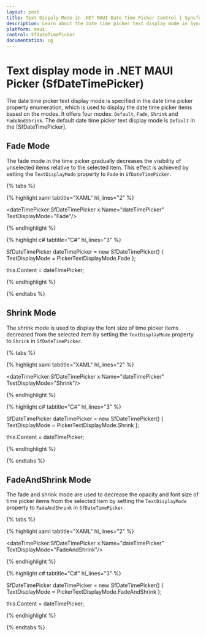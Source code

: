 ```yaml
---
layout: post
title: Text Dispaly Mode in .NET MAUI Date Time Picker Control | Syncfusion
description: Learn about the date time picker text display mode in Syncfusion .NET MAUI Date Time Picker (SfDateTimePicker) control and its basic features.
platform: maui
control: SfDateTimePicker
documentation: ug
---
```


# Text display mode in .NET MAUI Picker (SfDateTimePicker)

The date time picker text display mode is specified in the date time picker property enumeration, which is used to display the date time picker items based on the modes. It offers four modes: `Default`, `Fade`, `Shrink` and `FadeAndShrink`. The default date time picker text display mode is `Default` in the [SfDateTimePicker].

## Fade Mode

The fade mode in the time picker gradually decreases the visibility of unselected items relative to the selected item. This effect is achieved by setting the `TextDisplayMode` property to `Fade` in `SfDateTimePicker`.

{% tabs %}

{% highlight xaml tabtitle="XAML" hl_lines="2" %}

<dateTimePicker:SfDateTimePicker x:Name="dateTimePicker"
                 TextDisplayMode="Fade"/>

{% endhighlight %}

{% highlight c# tabtitle="C#" hl_lines="3" %}

SfDateTimePicker dateTimePicker = new SfDateTimePicker()
{
    TextDisplayMode = PickerTextDisplayMode.Fade
};

this.Content = dateTimePicker;

{% endhighlight %}

{% endtabs %}

## Shrink Mode

The shrink mode is used to display the font size of time picker items decreased from the selected item by setting the `TextDisplayMode` property to `Shrink` in `SfDateTimePicker`.

{% tabs %}

{% highlight xaml tabtitle="XAML" hl_lines="2" %}

<dateTimePicker:SfDateTimePicker x:Name="dateTimePicker"
                 TextDisplayMode="Shrink"/>

{% endhighlight %}

{% highlight c# tabtitle="C#" hl_lines="3" %}

SfDateTimePicker dateTimePicker = new SfDateTimePicker()
{
    TextDisplayMode = PickerTextDisplayMode.Shrink
};

this.Content = dateTimePicker;

{% endhighlight %}

{% endtabs %}

## FadeAndShrink Mode

The fade and shrink mode are used to decrease the opacity and font size of time picker items from the selected item by setting the `TextDisplayMode` property to `FadeAndShrink` in `SfDateTimePicker`.

{% tabs %}

{% highlight xaml tabtitle="XAML" hl_lines="2" %}

<dateTimePicker:SfDateTimePicker x:Name="dateTimePicker"
                 TextDisplayMode="FadeAndShrink"/>

{% endhighlight %}

{% highlight c# tabtitle="C#" hl_lines="3" %}

SfDateTimePicker dateTimePicker = new SfDateTimePicker()
{
    TextDisplayMode = PickerTextDisplayMode.FadeAndShrink
};

this.Content = dateTimePicker;

{% endhighlight %}

{% endtabs %}
